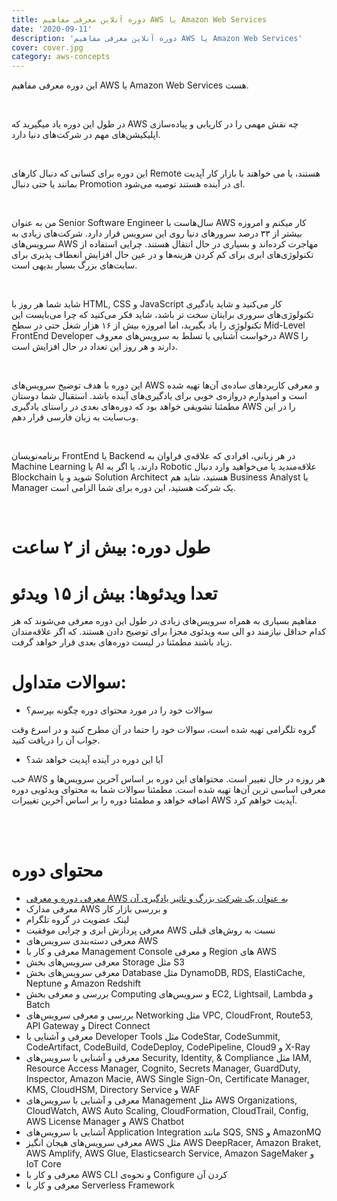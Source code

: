 ```yaml
---
title: دوره آنلاین معرفی مفاهیم AWS یا Amazon Web Services
date: '2020-09-11'
description: 'دوره آنلاین معرفی مفاهیم AWS یا Amazon Web Services'
cover: cover.jpg
category: aws-concepts
---
```


این دوره معرفی مفاهیم AWS یا Amazon Web Services هست.

<br />

در طول این دوره یاد میگیرید که AWS چه نقش مهمی را در کاریابی و پیاده‌سازی اپلیکیشن‌های مهم در شرکت‌های دنیا دارد.

<br />

این دوره برای کسانی که دنبال کارهای Remote هستند، یا می خواهند با بازار کار آپدیت بمانند یا حتی دنبال Promotion ای در آینده هستند توصیه می‌شود.

<br />

من به عنوان Senior Software Engineer سال‌هاست با AWS کار میکنم و امروزه بیشتر از ۳۳ درصد سرورهای دنیا روی این سرویس قرار دارد. شرکت‌های زیادی به سرویس‌های AWS مهاجرت کرده‌اند و بسیاری در حال انتقال هستند. چرایی استفاده از تکنولوژی‌های ابری برای کم کردن هزینه‌ها و در عین حال افزایش انعطاف پذیری برای سایت‌های بزرگ بسیار بدیهی است.

<br />

شاید شما هر روز با HTML, CSS و JavaScript کار می‌کنید و شاید یادگیری تکنولوژی‌های سروری برایتان سخت تر باشد، شاید فکر می‌کنید که چرا می‌بایست این تکنولوژی را یاد بگیرید، اما امروزه بیش از ۱۶ هزار شغل حتی در سطح Mid-Level FrontEnd Developer درخواست آشنایی یا تسلط به سرویس‌های معروف AWS را دارند و هر روز این تعداد در حال افزایش است.

<br />

این دوره با هدف توضیح سرویس‌های AWS و معرفی کاربرد‌های ساده‌ی آن‌ها تهیه شده است و امیدوارم دروازه‌ی خوبی برای یادگیری‌های آینده باشد. استقبال شما دوستان مطمئنا تشویقی خواهد بود که دوره‌های بعدی در راستای یادگیری AWS را در این وب‌سایت به زبان فارسی قرار دهم.

<br />

برنامه‌نویسان FrontEnd یا Backend در هر زبانی، افرادی که علاقه‌ی فراوان به Machine Learning یا AI دارند، یا اگر به Robotic علاقه‌مندید یا می‌خواهید وارد دنیال Blockchain شوید و یا Solution Architect هستید، شاید هم Business Analyst یا Manager یک شرکت هستید، این دوره برای شما الزامی است.

<br />

# طول دوره: بیش از ۲ ساعت

# تعدا ویدئو‌ها: بیش از ۱۵ ویدئو

مفاهیم بسیاری به همراه سرویس‌های زیادی در طول این دوره معرفی می‌شوند که هر کدام حداقل نیازمند دو الی سه ویدئوی مجزا برای توضیح دادن هستند. که اگر علاقه‌مندان زیاد باشند مطمئنا در لیست دوره‌های بعدی قرار خواهد گرفت.

# سوالات متداول:

- سوالات خود را در مورد محتوای دوره چگونه بپرسم؟

گروه تلگرامی تهیه شده است، سوالات خود را حتما در آن مطرح کنید و در اسرع وقت جواب آن را دریافت کنید.

- آیا این دوره در آینده آپدیت خواهد شد؟

خب AWS هر روزه در حال تغییر است. محتواهای این دوره بر اساس آخرین سرویس‌ها و معرفی اساسی ترین آن‌ها تهیه شده است. مطمئنا سوالات شما به محتوای ویدئویی دوره اضافه خواهد و مطمئنا دوره را بر اساس آخرین تغییرات AWS آپدیت خواهم کرد.

<br />
<br />

# محتوای دوره

<div class="course-items">

- [معرفی دوره و معرفی AWS به عنوان یک شرکت بزرگ و تاثیر یادگیری آن](/introduction-to-aws)
- معرفی مدارک AWS و بررسی بازار کار
- لینک عضویت در گروه تلگرام
- معرفی پردازش ابری و چرایی موفقیت AWS نسبت به روش‌های قبلی
- معرفی دسته‌بندی سرویس‌های AWS
- معرفی و کار با Management Console و معرفی Region های AWS
- معرفی سرویس‌های بخش Storage مثل S3
- معرفی سرویس‌های بخش Database مثل DynamoDB, RDS, ElastiCache, Neptune و ‌Amazon Redshift
- بررسی و معرفی بخش Computing و سرویس‌های EC2, Lightsail, Lambda و Batch
- بررسی و معرفی سرویس‌های Networking مثل VPC, CloudFront, Route53, API Gateway و Direct Connect
- معرفی و آشنایی با Developer Tools مثل CodeStar, CodeSummit, CodeArtifact, CodeBuild, CodeDeploy, CodePipeline, Cloud9 و X-Ray
- معرفی و آشنایی با سرویس‌های Security, Identity, & Compliance مثل IAM, Resource Access Manager, Cognito, Secrets Manager, GuardDuty, Inspector, Amazon Macie, AWS Single Sign-On, Certificate Manager, KMS, CloudHSM, Directory Service و WAF
- معرفی و آشنایی با سرویس‌های Management مثل AWS Organizations, CloudWatch, AWS Auto Scaling, CloudFormation, CloudTrail, Config, AWS License Manager و AWS Chatbot
- آشنایی با سرویس‌های Application Integration مانند SQS, SNS و AmazonMQ
- معرفی سرویس‌های هیجان انگیز AWS مثل AWS DeepRacer, Amazon Braket, AWS Amplify, AWS Glue, Elasticsearch Service, Amazon SageMaker و IoT Core
- معرفی و کار با AWS CLI و نحوه‌ی Configure کردن آن
- معرفی و کار با Serverless Framework

</div>
